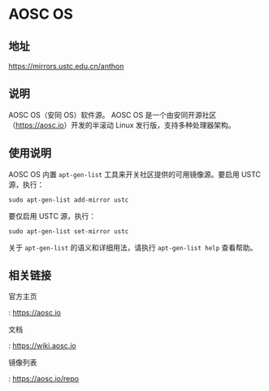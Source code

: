 # AOSC OS

## 地址

<https://mirrors.ustc.edu.cn/anthon>

## 说明

AOSC OS（安同 OS）软件源。
AOSC OS 是一个由安同开源社区（<https://aosc.io>）开发的半滚动 Linux 发行版，支持多种处理器架构。

## 使用说明

AOSC OS 内置 `apt-gen-list` 工具来开关社区提供的可用镜像源。要启用 USTC 源，执行：

    sudo apt-gen-list add-mirror ustc

要仅启用 USTC 源，执行：

    sudo apt-gen-list set-mirror ustc

关于 `apt-gen-list` 的语义和详细用法，请执行 `apt-gen-list help` 查看帮助。

## 相关链接

官方主页

:   <https://aosc.io>

文档

:   <https://wiki.aosc.io>

镜像列表

:   <https://aosc.io/repo>
